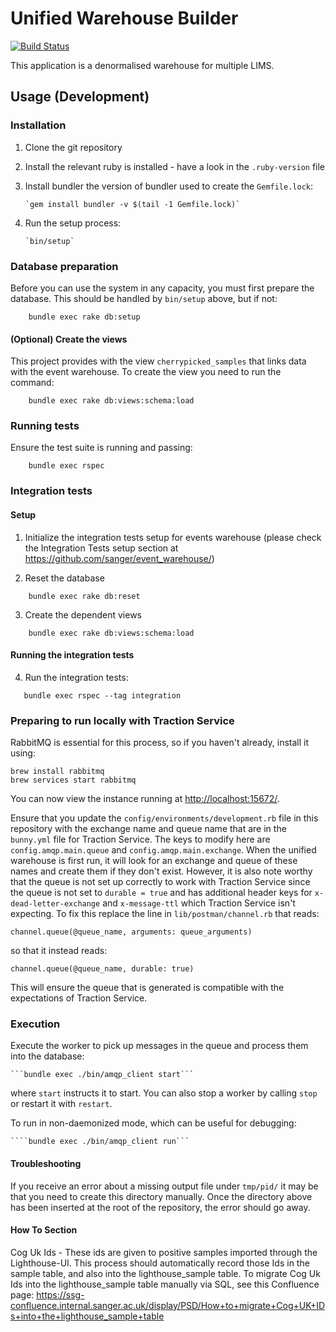 # Unified Warehouse Builder

[![Build Status](https://travis-ci.org/sanger/unified_warehouse.svg?branch=develop)](https://travis-ci.org/sanger/unified_warehouse)

This application is a denormalised warehouse for multiple LIMS.

## Usage (Development)

### Installation

1. Clone the git repository
1. Install the relevant ruby is installed - have a look in the `.ruby-version` file
1. Install bundler the version of bundler used to create the `Gemfile.lock`:

       `gem install bundler -v $(tail -1 Gemfile.lock)`

1. Run the setup process:

       `bin/setup`

### Database preparation

Before you can use the system in any capacity, you must first prepare the database.
This should be handled by `bin/setup` above, but if not:
```
    bundle exec rake db:setup
```

#### (Optional) Create the views

This project provides with the view ```cherrypicked_samples``` that links data with
the event warehouse. To create the view you need to run the command:
```
    bundle exec rake db:views:schema:load
```

### Running tests

Ensure the test suite is running and passing:
```
    bundle exec rspec
```
### Integration tests

#### Setup
1. Initialize the integration tests setup for events warehouse (please check the 
Integration Tests setup section at <https://github.com/sanger/event_warehouse/>) 

2. Reset the database
```
    bundle exec rake db:reset
```

3. Create the dependent views
```
    bundle exec rake db:views:schema:load
```

#### Running the integration tests
4. Run the integration tests:
```
   bundle exec rspec --tag integration
```

### Preparing to run locally with Traction Service

RabbitMQ is essential for this process, so if you haven't already, install it using:

    brew install rabbitmq
    brew services start rabbitmq

You can now view the instance running at [http://localhost:15672/](http://localhost:15672/).

Ensure that you update the `config/environments/development.rb` file in this repository with the exchange name and queue name that are in the `bunny.yml` file for Traction Service.
The keys to modify here are `config.amqp.main.queue` and `config.amqp.main.exchange`.
When the unified warehouse is first run, it will look for an exchange and queue of these names and create them if they don't exist.
However, it is also note worthy that the queue is not set up correctly to work with Traction Service since the queue is not set to `durable = true` and has additional header keys for `x-dead-letter-exchange` and `x-message-ttl` which Traction Service isn't expecting.
To fix this replace the line in `lib/postman/channel.rb` that reads:

    channel.queue(@queue_name, arguments: queue_arguments)

so that it instead reads:

    channel.queue(@queue_name, durable: true)

This will ensure the queue that is generated is compatible with the expectations of Traction Service.

### Execution

Execute the worker to pick up messages in the queue and process them into the
database:

    ```bundle exec ./bin/amqp_client start```

where `start` instructs it to start. You can also stop a worker by calling `stop`
or restart it with `restart`.

To run in non-daemonized mode, which can be useful for debugging:

    ````bundle exec ./bin/amqp_client run```

#### Troubleshooting

If you receive an error about a missing output file under `tmp/pid/` it may be that you need to create this directory manually.
Once the directory above has been inserted at the root of the repository, the error should go away.

#### How To Section

Cog Uk Ids - These ids are given to positive samples imported through the Lighthouse-UI. This process should automatically record those Ids in the sample table, and also into the lighthouse_sample table.
To migrate Cog Uk Ids into the lighthouse_sample table manually via SQL, see this Confluence page:
https://ssg-confluence.internal.sanger.ac.uk/display/PSD/How+to+migrate+Cog+UK+IDs+into+the+lighthouse_sample+table

